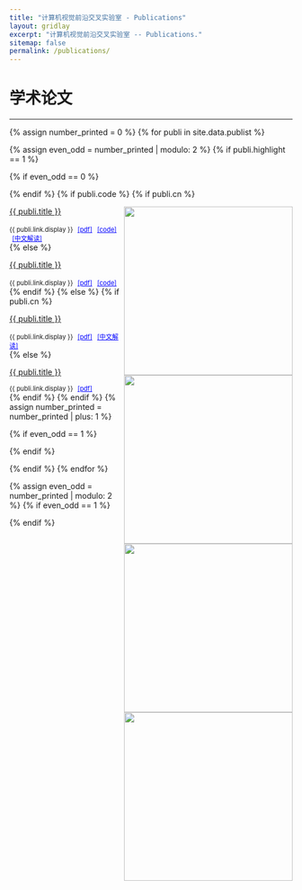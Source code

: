 ```yaml
---
title: "计算机视觉前沿交叉实验室 - Publications"
layout: gridlay
excerpt: "计算机视觉前沿交叉实验室 -- Publications."
sitemap: false
permalink: /publications/
---
```



# 学术论文

---

{% assign number_printed = 0 %}
{% for publi in site.data.publist %}

{% assign even_odd = number_printed | modulo: 2 %}
{% if publi.highlight == 1 %}

{% if even_odd == 0 %}
<div class="row">
{% endif %}
{% if publi.code %}
{% if publi.cn %}
<div class="col-sm-8 clearfix d-flex flex-column align-items-center ">
 <div class="row">
 	<img src="{{ site.url }}{{ site.baseurl }}/images/pubpic/{{ publi.image }}" class="img-responsive" width="300px" style="float: right" />
  <p><a class="pub1" style="font-size: 1em;" href="{{ publi.link.url }}">{{ publi.title }}</a></p>
  <a class="pub2" style="font-size: 0.8em;"> {{ publi.link.display }} </a>
  <a href="{{ publi.pdf }}" style="font-size: 0.8em; margin-left: 5px; color: blue;">[pdf]</a>
  <a href="{{ publi.code }}" style="font-size: 0.8em; margin-left: 5px; color: blue;">[code]</a>
    <a href="{{ publi.cn }}" style="font-size: 0.8em; margin-left: 5px; color: blue;">[中文解读]</a>
 </div>
</div>
{% else %}
<div class="col-sm-8 clearfix d-flex flex-column align-items-center ">
 <div class="row">
 	<img src="{{ site.url }}{{ site.baseurl }}/images/pubpic/{{ publi.image }}" class="img-responsive" width="300px" style="float: right" />
  <p><a class="pub1" style="font-size: 1em;" href="{{ publi.link.url }}">{{ publi.title }}</a></p>
  <a class="pub2" style="font-size: 0.8em;"> {{ publi.link.display }} </a>
  <a href="{{ publi.pdf }}" style="font-size: 0.8em; margin-left: 5px; color: blue;">[pdf]</a>
  <a href="{{ publi.code }}" style="font-size: 0.8em; margin-left: 5px; color: blue;">[code]</a>
 </div>
</div>
{% endif %}
{% else %}
{% if publi.cn %}
<div class="col-sm-8 clearfix d-flex flex-column align-items-center ">
 <div class="row">
 	<img src="{{ site.url }}{{ site.baseurl }}/images/pubpic/{{ publi.image }}" class="img-responsive" width="300px" style="float: right" />
  <p><a class="pub1" style="font-size: 1em;" href="{{ publi.link.url }}">{{ publi.title }}</a></p>
  <a class="pub2" style="font-size: 0.8em;"> {{ publi.link.display }} </a>
  <a href="{{ publi.pdf }}" style="font-size: 0.8em; margin-left: 5px; color: blue;">[pdf]</a>
    <a href="{{ publi.cn }}" style="font-size: 0.8em; margin-left: 5px; color: blue;">[中文解读]</a>
 </div>
</div>
{% else %}
<div class="col-sm-8 clearfix d-flex flex-column align-items-center ">
 <div class="row">
 	<img src="{{ site.url }}{{ site.baseurl }}/images/pubpic/{{ publi.image }}" class="img-responsive" width="300px" style="float: right" />
  <p><a class="pub1" style="font-size: 1em;" href="{{ publi.link.url }}">{{ publi.title }}</a></p>
  <a class="pub2" style="font-size: 0.8em;"> {{ publi.link.display }} </a>
  <a href="{{ publi.pdf }}" style="font-size: 0.8em; margin-left: 5px; color: blue;">[pdf]</a>
 </div>
</div>
{% endif %}
{% endif %}
{% assign number_printed = number_printed | plus: 1 %}

{% if even_odd == 1 %}
</div>
{% endif %}

{% endif %}
{% endfor %}

{% assign even_odd = number_printed | modulo: 2 %}
{% if even_odd == 1 %}
</div>
{% endif %}

<p> &nbsp; </p>



